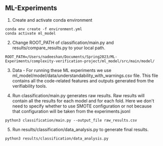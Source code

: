 ## ML-Experiments

1. Create and activate conda environment
```
conda env create -f environment.yml
conda activate ml_model
```

2. Change ROOT_PATH of classification/main.py and results/compare_results.py to your local path.
```
ROOT_PATH=/Users/nadeeshan/Documents/Spring2023/ML-Experiments/complexity-verification-project/ml_model/src/main/model/
```

3. Data - For running these ML experiments we use ml_model/model/data/understandability_with_warnings.csv file. This file contains all the code-related features and outputs generated from the verifiability tools.

4. Run classification/main.py generates raw results. Raw results will contain all the results for each model and for each fold. Here we don't need to specify whether to use SMOTE configuration or not because that configuration will be taken from the experiments.jsonl
```
python3 classification/main.py --output_file raw_results.csv
```

5. Run results/classification/data_analysis.py to generate final results.
```
python3 results/classification/data_analysis.py
```
